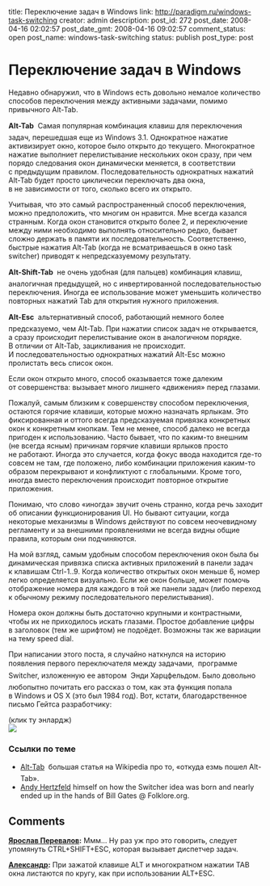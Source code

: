 title: Переключение задач в Windows
link: http://paradigm.ru/windows-task-switching
creator: admin
description: 
post_id: 272
post_date: 2008-04-16 02:02:57
post_date_gmt: 2008-04-16 09:02:57
comment_status: open
post_name: windows-task-switching
status: publish
post_type: post

# Переключение задач в Windows

Недавно обнаружил, что в Windows есть довольно немалое количество способов переключения между активными задачами, помимо привычного Alt-Tab.

**Alt-Tab**  Самая популярная комбинация клавиш для переключения задач, перешедшая еще из Windows 3.1. Однократное нажатие активизирует окно, которое было открыто до текущего. Многократное нажатие выполниет перелистывание нескольких окон сразу, при чем порядо следования окон динамически меняется, в соответствии с предыдущим правилом. Последовательность однократных нажатий Alt-Tab будет просто циклически переключать два окна, в не зависимости от того, сколько всего их открыто.

Учитывая, что это самый распространенный способ переключения, можно предположить, что многим он нравится. Мне всегда казался странным. Когда окон становится открыто более 2, и переключение между ними необходимо выполнять относительно редко, бывает сложно держать в памяти их последовательность. Соответственно, быстрые нажатия Alt-Tab (когда не всматриваешься в окно task switcher) приводят к непредсказуемому результату.

**Alt-Shift-Tab**  не очень удобная (для пальцев) комбинация клавиш, аналогичная предыдущей, но с инвертированной последовательностью переключения. Иногда ее использование может уменьшить количество повторных нажатий Tab для открытия нужного приложения.

**Alt-Esc**  альтернативный способ, работающий немного более предсказуемо, чем Alt-Tab. При нажатии список задач не открывается, а сразу происходит перелистывание окон в аналогичном порядке. В отличии от Alt-Tab, зацикливания не происходит. И последовательностью однократных нажатий Alt-Esc можно пролистать весь список окон.

Если окон открыто много, способ оказывается тоже далеким от совершенства: вызывает много лишнего «движения» перед глазами.

Пожалуй, самым близким к совершенству способом переключения, остаются горячие клавиши, которые можно назначать ярлыкам. Это фиксированная и оттого всегда предсказуемая привязка конкретных окон к конкретным кнопкам. Тем не менее, способ далеко не всегда пригоден к использованию. Часто бывает, что по каким-то внешним (не всегда ясным) причинам горячие клавиши ярлыков просто не работают. Иногда это случается, когда фокус ввода находится где-то совсем не там, где положено, либо комбинации приложения каким-то образом перекрывают и конфликтуют с глобальными. Кроме того, иногда вместо переключения происходит повторное открытие приложения.

Понимаю, что слово «иногда» звучит очень странно, когда речь заходит об описании функционирования UI. Но бывают ситуации, когда некоторые механизмы в Windows действуют по совсем неочевидному регламенту и за внешними проявлениями не всегда видны общие правила, которым они подчиняются.

На мой взгляд, самым удобным способом переключения окон была бы динамическая привязка списка активных приложений в панели задач к клавишам Ctrl-1..9. Когда количество открытых окон меньше 6, номер легко определяется визуально. Если же окон больше, может помочь отображение номера для каждого в той же панели задач (либо переход к обычному режиму последовательного перелистывания).

Номера окон должны быть достаточно крупными и контрастными, чтобы их не приходилось искать глазами. Простое добавление цифры в заголовок (тем же шрифтом) не подоёдет. Возможны так же вариации на тему speed dial.

При написании этого поста, я случайно наткнулся на историю появления первого переключателя между задачами,  программе Switcher, изложенную ее автором  Энди Харцфельдом. Было довольно любопытно почитать его рассказ о том, как эта функция попала в Windows и OS X (это был 1984 год). Вот, кстати, благодарственное письмо Гейтса разработчику: 

(клик ту энлардж)  
[![](/;-\)/2008/04/gates_letter-preview.jpg)](http://paradigm.ru/;-\)/2008/04/gates_letter.jpg)

### Ссылки по теме

  * [Alt-Tab](http://en.wikipedia.org/wiki/Alt-Tab)  большая статья на Wikipedia про то, «откуда езмь пошел Alt-Tab».
  * [Andy Hertzfeld](http://b23.ru/kdt) himself on how the Switcher idea was born and nearly ended up in the hands of Bill Gates @ Folklore.org.

## Comments

**[Ярослав Перевалов](#3497 "2008-10-17 13:34:58"):** Ммм... Ну раз уж про это говорить, следует упомянуть CTRL+SHIFT+ESC, которая вызывает диспетчер задач.

**[Александр](#63280 "2012-02-01 16:33:50"):** При зажатой клавише ALT и многократном нажатии TAB окна листаются по кругу, как при использовании ALT+ESC.

